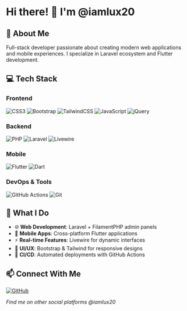 # Hi there! 👋 I'm @iamlux20

## 🚀 About Me
Full-stack developer passionate about creating modern web applications and mobile experiences. I specialize in Laravel ecosystem and Flutter development.

## 💻 Tech Stack

### Frontend
![CSS3](https://img.shields.io/badge/css3-%231572B6.svg?style=for-the-badge&logo=css3&logoColor=white)
![Bootstrap](https://img.shields.io/badge/bootstrap-%238511FA.svg?style=for-the-badge&logo=bootstrap&logoColor=white)
![TailwindCSS](https://img.shields.io/badge/tailwindcss-%2338B2AC.svg?style=for-the-badge&logo=tailwind-css&logoColor=white)
![JavaScript](https://img.shields.io/badge/javascript-%23323330.svg?style=for-the-badge&logo=javascript&logoColor=%23F7DF1E)
![jQuery](https://img.shields.io/badge/jquery-%230769AD.svg?style=for-the-badge&logo=jquery&logoColor=white)

### Backend
![PHP](https://img.shields.io/badge/php-%23777BB4.svg?style=for-the-badge&logo=php&logoColor=white)
![Laravel](https://img.shields.io/badge/laravel-%23FF2D20.svg?style=for-the-badge&logo=laravel&logoColor=white)
![Livewire](https://img.shields.io/badge/livewire-%234e56a6.svg?style=for-the-badge&logo=livewire&logoColor=white)

### Mobile
![Flutter](https://img.shields.io/badge/Flutter-%2302569B.svg?style=for-the-badge&logo=Flutter&logoColor=white)
![Dart](https://img.shields.io/badge/dart-%230175C2.svg?style=for-the-badge&logo=dart&logoColor=white)

### DevOps & Tools
![GitHub Actions](https://img.shields.io/badge/github%20actions-%232671E5.svg?style=for-the-badge&logo=githubactions&logoColor=white)
![Git](https://img.shields.io/badge/git-%23F05033.svg?style=for-the-badge&logo=git&logoColor=white)

## 🎯 What I Do
- 🌐 **Web Development**: Laravel + FilamentPHP admin panels
- 📱 **Mobile Apps**: Cross-platform Flutter applications
- ⚡ **Real-time Features**: Livewire for dynamic interfaces
- 🎨 **UI/UX**: Bootstrap & Tailwind for responsive designs
- 🔄 **CI/CD**: Automated deployments with GitHub Actions

## 📫 Connect With Me
[![GitHub](https://img.shields.io/badge/github-%23121011.svg?style=for-the-badge&logo=github&logoColor=white)](https://github.com/iamlux20)

*Find me on other social platforms @iamlux20*
